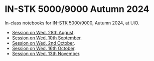 # IN-STK 5000/9000 Autumn 2024

In-class notebooks for [IN-STK 5000/9000][ins5k], Autumn 2024, at UiO.

- [Session on Wed. 28th August][aug28].
- [Session on Wed. 10th September][sep10].
- [Session on Wed. 2nd October][oct2].
- [Session on Wed. 16th October][oct16].
- [Session on Wed. 13th November][nov13].

[ins5k]: https://www.uio.no/studier/emner/matnat/ifi/IN-STK5000/index-eng.html
[aug28]: nbhome/Lecture%2002%20-%20Intro.ipynb
[sep10]: nbhome/Lecture%2004%20-%20EDA%20and%20Models.ipynb
[oct2]: nbhome/Lecture%2007%20-%20Params.ipynb
[oct16]: nbhome/Lecture%2009%20-%20Privacy%20in%20Practice%20and%20Model%20Eval.ipynb
[nov13]: nbhome/Lecture%2012%20-%20Interpretable%20Models.ipynb
